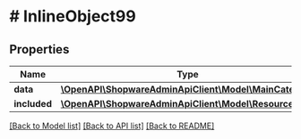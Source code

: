 # # InlineObject99

## Properties

Name | Type | Description | Notes
------------ | ------------- | ------------- | -------------
**data** | [**\OpenAPI\ShopwareAdminApiClient\Model\MainCategory**](MainCategory.md) |  | [optional]
**included** | [**\OpenAPI\ShopwareAdminApiClient\Model\Resource[]**](Resource.md) |  | [optional]

[[Back to Model list]](../../README.md#models) [[Back to API list]](../../README.md#endpoints) [[Back to README]](../../README.md)
